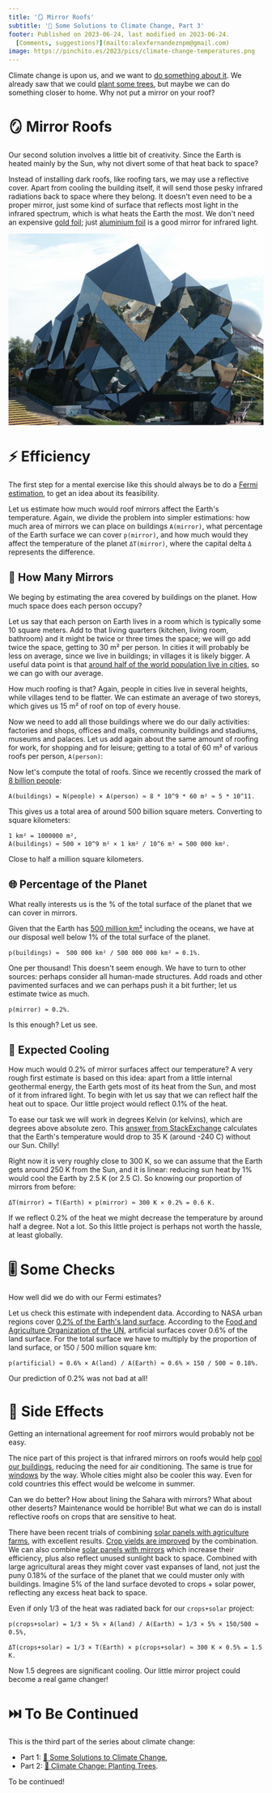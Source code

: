 ```yaml
---
title: '🪞 Mirror Roofs'
subtitle: '🥵 Some Solutions to Climate Change, Part 3'
footer: Published on 2023-06-24, last modified on 2023-06-24.
  [Comments, suggestions?](mailto:alexfernandeznpm@gmail.com)
image: https://pinchito.es/2023/pics/climate-change-temperatures.png
---
```


Climate change is upon us,
and we want to [do something about it](/2023/climate-change-solutions).
We already saw that we could
[plant some trees](/2023/climate-change-trees),
but maybe we can do something closer to home.
Why not put a mirror on your roof?

# 🪞 Mirror Roofs

Our second solution involves a little bit of creativity.
Since the Earth is heated mainly by the Sun,
why not divert some of that heat back to space?

Instead of installing dark roofs,
like roofing tars,
we may use a reflective cover.
Apart from cooling the building itself,
it will send those pesky infrared radiations back to space where they belong.
It doesn't even need to be a proper mirror,
just some kind of surface that reflects most light in the infrared spectrum,
which is what heats the Earth the most.
We don't need an expensive [gold foil](https://webb.nasa.gov/content/observatory/ote/mirrors/index.html);
just [aluminium foil](https://osb.westfraser.com/wp-content/uploads/2017/05/The-Physics-of-Foil.pdf)
is a good mirror for infrared light.

![Our cities are about to get shiny, baby. [Source: PxHere.](https://pxhere.com/en/photo/917349).](pics/climate-change-mirrors.jpg "A building made with lots of shiny mirror surfaces on the outside.")

# ⚡ Efficiency

The first step for a mental exercise like this should always be to do a
[Fermi estimation](/2023/climate-change-solutions#fermi-estimation),
to get an idea about its feasibility.

Let us estimate how much would roof mirrors affect the Earth's temperature.
Again, we divide the problem into simpler estimations:
how much area of mirrors we can place on buildings `A(mirror)`,
what percentage of the Earth surface we can cover `p(mirror)`,
and how much would they affect the temperature of the planet
`ΔT(mirror)`,
where the capital delta `Δ` represents the difference.

## 🧮 How Many Mirrors

We beging by estimating the area covered by buildings on the planet.
How much space does each person occupy?

Let us say that each person on Earth lives in a room which is typically some 10 square meters.
Add to that living quarters (kitchen, living room, bathroom)
and it might be twice or three times the space;
we will go add twice the space, getting to 30 m² per person.
In cities it will probably be less on average, since we live in buildings;
in villages it is likely bigger.
A useful data point is that
[around half of the world population live in cities](https://www.worldbank.org/en/topic/urbandevelopment/overview),
so we can go with our average.

How much roofing is that?
Again, people in cities live in several heights,
while villages tend to be flatter.
We can estimate an average of two storeys,
which gives us 15 m² of roof on top of every house.

Now we need to add all those buildings where we do our daily activities:
factories and shops, offices and malls,
community buildings and stadiums,
museums and palaces.
Let us add again about the same amount of roofing for work,
for shopping and for leisure;
getting to a total of 60 m² of various roofs per person, `A(person)`:

Now let's compute the total of roofs.
Since we recently crossed the mark of
[8 billion people](https://www.worldometers.info/world-population/):

    A(buildings) = N(people) × A(person) ≈ 8 * 10^9 * 60 m² ≈ 5 * 10^11.

This gives us a total area of around 500 billion square meters.
Converting to square kilometers:

    1 km² = 1000000 m²,
    A(buildings) ≈ 500 × 10^9 m² × 1 km² / 10^6 m² = 500 000 km².

Close to half a million square kilometers.

## 🌐 Percentage of the Planet

What really interests us is the % of the total surface of the planet
that we can cover in mirrors.

Given that the Earth has
[500 million km²](https://www.cia.gov/the-world-factbook/static/6c4d9b9a41b27707b6720720df7161d6/Physical_World.pdf)
including the oceans,
we have at our disposal well below 1% of the total surface of the planet.

    p(buildings) ≈  500 000 km² / 500 000 000 km² ≈ 0.1%.

One per thousand!
This doesn't seem enough.
We have to turn to other sources:
perhaps consider all human-made structures.
Add roads and other pavimented surfaces and we can perhaps push it a bit further;
let us estimate twice as much.

    p(mirror) ≈ 0.2%.

Is this enough?
Let us see.

## 🥶 Expected Cooling

How much would 0.2% of mirror surfaces affect our temperature?
A very rough first estimate is based on this idea:
apart from a little internal geothermal energy,
the Earth gets most of its heat from the Sun,
and most of it from infrared light.
To begin with let us say that we can reflect half the heat out to space.
Our little project would reflect 0.1% of the heat.

To ease our task we will work in degrees Kelvin (or kelvins),
which are degrees above absolute zero.
This [answer from StackExchange](https://earthscience.stackexchange.com/questions/9210/what-is-the-current-equilibrium-surface-temperature-of-earth-i-e-without-the-s)
calculates that the Earth's temperature would drop to 35 K (around -240 C) without our Sun.
Chilly!

Right now it is very roughly close to 300 K,
so we can assume that the Earth gets around 250 K from the Sun,
and it is linear:
reducing sun heat by 1% would cool the Earth by 2.5 K (or 2.5 C).
So knowing our proportion of mirrors from before:

    ΔT(mirror) = T(Earth) × p(mirror) ≈ 300 K × 0.2% = 0.6 K.

If we reflect 0.2% of the heat we might decrease the temperature by around half a degree.
Not a lot.
So this little project is perhaps not worth the hassle,
at least globally.

# 🎚️  Some Checks

How well did we do with our Fermi estimates?

Let us check this estimate with independent data.
According to NASA urban regions cover
[0.2% of the Earth's land surface](https://www.nasa.gov/vision/earth/environment/urban_effects.html).
According to the
[Food and Agriculture Organization of the UN](https://www.fao.org/uploads/media/glc-share-doc.pdf),
artificial surfaces cover 0.6% of the land surface.
For the total surface we have to multiply by the proportion of land surface,
or 150 / 500 million square km:

    p(artificial) ≈ 0.6% × A(land) / A(Earth) ≈ 0.6% × 150 / 500 ≈ 0.18%.

Our prediction of 0.2% was not bad at all!

# 💊 Side Effects

Getting an international agreement for roof mirrors would probably not be easy.

The nice part of this project is that infrared mirrors on roofs
would help [cool our buildings](https://www.architecturaldigest.com/story/mirror-on-roof-renovation),
reducing the need for air conditioning.
The same is true for [windows](https://www.sciencedaily.com/releases/2016/08/160825152054.htm)
by the way.
Whole cities might also be cooler this way.
Even for cold countries this effect would be welcome in summer.

Can we do better?
How about lining the Sahara with mirrors?
What about other deserts?
Maintenance would be horrible!
But what we can do is install reflective roofs on crops that are sensitive to heat.

There have been recent trials of combining
[solar panels with agriculture farms](https://www.fastcompany.com/90861486/agrivoltaics-crops-under-solar-panels-good-for-panels),
with excellent results.
[Crop yields are improved](https://www.wired.com/story/growing-crops-under-solar-panels-now-theres-a-bright-idea/)
by the combination.
We can also combine
[solar panels with mirrors](https://theconversation.com/can-mirrors-boost-solar-panel-output-and-help-overcome-trumps-tariffs-90663)
which increase their efficiency,
plus also reflect unused sunlight back to space.
Combined with large agricultural areas they might cover vast expanses of land,
not just the puny 0.18% of the surface of the planet that we could muster only with buildings.
Imagine 5% of the land surface devoted to crops + solar power,
reflecting any excess heat back to space.

Even if only 1/3 of the heat was radiated back for our `crops+solar` project:

```
p(crops+solar) = 1/3 × 5% × A(land) / A(Earth) ≈ 1/3 × 5% × 150/500 ≈ 0.5%,
```
```
ΔT(crops+solar) = 1/3 × T(Earth) × p(crops+solar) ≈ 300 K × 0.5% = 1.5 K.
```

Now 1.5 degrees are significant cooling.
Our little mirror project could become a real game changer!

# ⏭️ To Be Continued

This is the third part of the series about climate change:

* Part 1: [🥵 Some Solutions to Climate Change](/2023/climate-change-solutions),
* Part 2: [🌲 Climate Change: Planting Trees](/2023/climate-change-trees).

To be continued!


